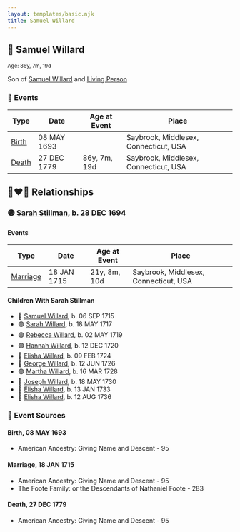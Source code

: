 ```yaml
---
layout: templates/basic.njk
title: Samuel Willard
---
```

## 🔵 Samuel Willard
<small>Age: 86y, 7m, 19d</small>

Son of [Samuel Willard](/people/5/55389376) and [Living Person](/people/9/93595493)

### 📆 Events

Type | Date | Age at Event | Place
------ | ------ | ------ | ------
[Birth](#event-event-2) | 08 MAY 1693 |  | Saybrook, Middlesex, Connecticut, USA
[Death](#event-event-3) | 27 DEC 1779 | 86y, 7m, 19d | Saybrook, Middlesex, Connecticut, USA

## 👩‍❤️‍👨 Relationships

### 🟣 [Sarah Stillman](/people/9/9722974), b. 28 DEC 1694

#### Events

Type | Date | Age at Event | Place
------ | ------ | ------ | ------
[Marriage](#event-family-0-event-0) | 18 JAN 1715 | 21y, 8m, 10d | Saybrook, Middlesex, Connecticut, USA
#### Children With Sarah Stillman
* 🔵 [Samuel Willard](/people/9/94843380), b. 06 SEP 1715
* 🟣 [Sarah Willard](/people/2/24374592), b. 18 MAY 1717
* 🟣 [Rebecca Willard](/people/6/62544636), b. 02 MAY 1719
* 🟣 [Hannah Willard](/people/7/75872420), b. 12 DEC 1720
* 🔵 [Elisha Willard](/people/6/625742), b. 09 FEB 1724
* 🔵 [George Willard](/people/3/31530910), b. 12 JUN 1726
* 🟣 [Martha Willard](/people/9/9026760), b. 16 MAR 1728
* 🔵 [Joseph Willard](/people/7/72246450), b. 18 MAY 1730
* 🔵 [Elisha Willard](/people/7/77525708), b. 13 JAN 1733
* 🔵 [Elisha Willard](/people/9/98758913), b. 12 AUG 1736
### 📰 Event Sources

#### <a id="event-event-2"></a> Birth, 08 MAY 1693
* American Ancestry: Giving Name and Descent  - 95

#### <a id="event-family-0-event-0"></a> Marriage, 18 JAN 1715
* American Ancestry: Giving Name and Descent  - 95
* The Foote Family: or the Descendants of Nathaniel Foote  - 283
#### <a id="event-event-3"></a> Death, 27 DEC 1779
* American Ancestry: Giving Name and Descent  - 95
